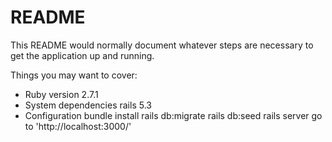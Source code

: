 # README

This README would normally document whatever steps are necessary to get the
application up and running.

Things you may want to cover:

* Ruby version
2.7.1
* System dependencies
rails 5.3
* Configuration
bundle install 
rails db:migrate
rails db:seed
rails server
go to 'http://localhost:3000/'